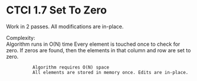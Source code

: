 # CTCI 1.7 Set To Zero
Work in 2 passes.  All modifications are in-place.

Complexity:   
              Algorithm runs in O(N) time
              Every element is touched once to check for zero.  If zeros are found, then 
              the elements in that column and row are set to zero.

              Algorithm requires O(N) space
              All elements are stored in memory once. Edits are in-place.
